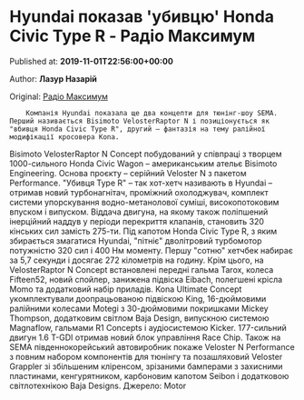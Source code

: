 
# Hyundai показав 'убивцю' Honda Civic Type R - Радіо Максимум

Published at: **2019-11-01T22:56:00+00:00**

Author: **Лазур Назарій**

Original: [Радіо Максимум](https://maximum.fm/hyundai-pokazav-ubivcyu-honda-civic-type-r_n168925)


        Компанія Hyundai показала ще два концепти для тюнінг-шоу SEMA. Перший називається Bisimoto VelosterRaptor N і позиціонується як "вбивця Honda Civic Type R", другий – фантазія на тему ралійної модифікації кросовера Kona.
      
Bisimoto VelosterRaptor N Concept побудований у співпраці з творцем 1000-сильного Honda Civic Wagon – американським ательє Bisimoto Engineering. Основа проєкту – серійний Veloster N з пакетом Performance.
"Убивця Type R" – так хот-хетч називають в Hyundai – отримав новий турбонагнітач, проміжний охолоджувач, комплект системи упорскування водно-метанолової суміші, високопотоковим впуском і випуском. Віддача двигуна, на якому також поліпшений інерційний наддув у періоди перекриття клапанів, становить 320 кінських сил замість 275-ти.
Під капотом Honda Civic Type R, з яким збирається змагатися Hyundai, "пітніє" дволітровий турбомотор потужністю 320 сил і 400 Нм моменту. Першу "сотню" хетчбек набирає за 5,7 секунди і досягає 272 кілометрів на годину.
Крім цього, на VelosterRaptor N Concept встановлені передні гальма Tarox, колеса Fifteen52, новий спойлер, занижена підвіска Eibach, полегшені крісла Momo та додатковий набір приладів.
Kona Ultimate Concept укомплектували доопрацьованою підвіскою King, 16-дюймовими ралійними колесами Motegi з 30-дюймовими покришками Mickey Thompson, додатковим світлом Baja Design, випускною системою Magnaflow, гальмами R1 Concepts і аудіосистемою Kicker. 177-сильний двигун 1.6 T-GDI отримав новий блок управління Race Chip.
Також на SEMA південнокорейський автовиробник покаже Veloster N Performance з повним набором компонентів для тюнінгу та позашляховий Veloster Grappler зі збільшеним кліренсом, зрізаними бамперами з захисними пластинами, кенгурятником, карбоновим капотом Seibon і додатковою світлотехнікою Baja Designs.
Джерело: Motor
